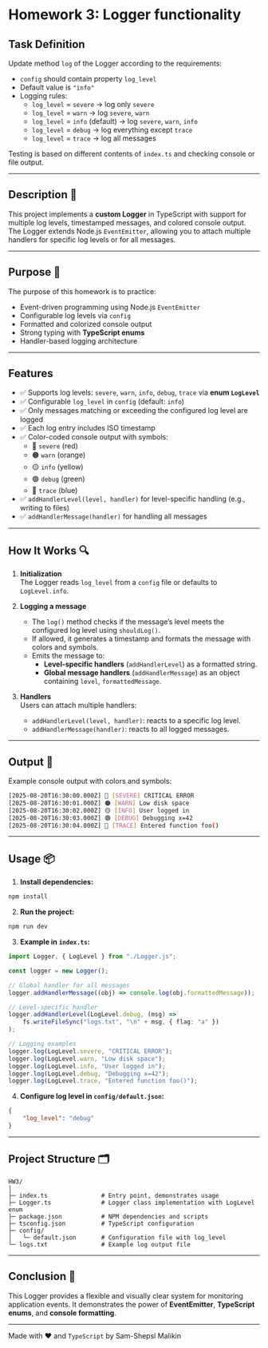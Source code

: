 # Homework 3: Logger functionality

## Task Definition

Update method `log` of the Logger according to the requirements:

-   `config` should contain property `log_level`
-   Default value is `"info"`
-   Logging rules:
    -   `log_level` = `severe` → log only `severe`
    -   `log_level` = `warn` → log `severe`, `warn`
    -   `log_level` = `info` (default) → log `severe`, `warn`, `info`
    -   `log_level` = `debug` → log everything except `trace`
    -   `log_level` = `trace` → log all messages

Testing is based on different contents of `index.ts` and checking console or file output.

---

## Description 📝

This project implements a **custom Logger** in TypeScript with support for multiple log levels, timestamped messages, and colored console output. The Logger extends Node.js `EventEmitter`, allowing you to attach multiple handlers for specific log levels or for all messages.

---

## Purpose 🎯

The purpose of this homework is to practice:

-   Event-driven programming using Node.js `EventEmitter`
-   Configurable log levels via `config`
-   Formatted and colorized console output
-   Strong typing with **TypeScript enums**
-   Handler-based logging architecture

---

## Features

-   ✅ Supports log levels: `severe`, `warn`, `info`, `debug`, `trace` via **enum `LogLevel`**
-   ✅ Configurable `log_level` in `config` (default: `info`)
-   ✅ Only messages matching or exceeding the configured log level are logged
-   ✅ Each log entry includes ISO timestamp
-   ✅ Color-coded console output with symbols:
    -   🔴 `severe` (red)
    -   🟠 `warn` (orange)
    -   🟡 `info` (yellow)
    -   🟢 `debug` (green)
    -   🔵 `trace` (blue)
-   ✅ `addHandlerLevel(level, handler)` for level-specific handling (e.g., writing to files)
-   ✅ `addHandlerMessage(handler)` for handling all messages

---

## How It Works 🔍

1. **Initialization**  
   The Logger reads `log_level` from a `config` file or defaults to `LogLevel.info`.

2. **Logging a message**

    - The `log()` method checks if the message’s level meets the configured log level using `shouldLog()`.
    - If allowed, it generates a timestamp and formats the message with colors and symbols.
    - Emits the message to:
        - **Level-specific handlers** (`addHandlerLevel`) as a formatted string.
        - **Global message handlers** (`addHandlerMessage`) as an object containing `level`, `formattedMessage`.

3. **Handlers**  
   Users can attach multiple handlers:
    - `addHandlerLevel(level, handler)`: reacts to a specific log level.
    - `addHandlerMessage(handler)`: reacts to all logged messages.

---

## Output 📜

Example console output with colors and symbols:

```sh
[2025-08-20T16:30:00.000Z] 🔴 [SEVERE] CRITICAL ERROR
[2025-08-20T16:30:01.000Z] 🟠 [WARN] Low disk space
[2025-08-20T16:30:02.000Z] 🟡 [INFO] User logged in
[2025-08-20T16:30:03.000Z] 🟢 [DEBUG] Debugging x=42
[2025-08-20T16:30:04.000Z] 🔵 [TRACE] Entered function foo()
```

---

## Usage 📦

1. **Install dependencies:**

```bash
npm install
```

2. **Run the project:**

```bash
npm run dev
```

3. **Example in `index.ts`:**

```ts
import Logger, { LogLevel } from "./Logger.js";

const logger = new Logger();

// Global handler for all messages
logger.addHandlerMessage((obj) => console.log(obj.formattedMessage));

// Level-specific handler
logger.addHandlerLevel(LogLevel.debug, (msg) =>
	fs.writeFileSync("logs.txt", "\n" + msg, { flag: "a" })
);

// Logging examples
logger.log(LogLevel.severe, "CRITICAL ERROR");
logger.log(LogLevel.warn, "Low disk space");
logger.log(LogLevel.info, "User logged in");
logger.log(LogLevel.debug, "Debugging x=42");
logger.log(LogLevel.trace, "Entered function foo()");
```

4. **Configure log level in `config/default.json`:**

```json
{
	"log_level": "debug"
}
```

---

## Project Structure 🗂

```
HW3/
│
├─ index.ts               # Entry point, demonstrates usage
├─ Logger.ts              # Logger class implementation with LogLevel enum
├─ package.json           # NPM dependencies and scripts
├─ tsconfig.json          # TypeScript configuration
├─ config/
│   └─ default.json       # Configuration file with log_level
└─ logs.txt               # Example log output file
```

---

## Conclusion 🚀

This Logger provides a flexible and visually clear system for monitoring application events.
It demonstrates the power of **EventEmitter**, **TypeScript enums**, and **console formatting**.

---

Made with ❤️ and `TypeScript` by Sam-Shepsl Malikin
